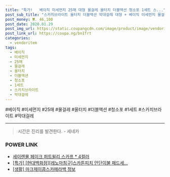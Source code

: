 ```yaml
--- 
title: "특가!   베이직 미세먼지 25매 대형 물걸레 올터치 더블액션 청소포 1세트 스..." 
post_sub_title: "스카치브라이트 올터치 더블액션 막대걸레 대형 + 베이직 미세먼지 물걸레 청소포 더블액션 대형 25매, 1세트" 
post_money: ₩. 46,100 
post_date: 2020.01.29 
post_img_url: https://static.coupangcdn.com/image/product/image/vendoritem/2019/03/08/3659880437/8d2672bc-ff91-4af1-b178-9484a83d46ce.jpg 
post_link_url: https://coupa.ng/bnIfrt 
categories: 
  - vendoritem 
tags: 
  - 베이직 
  - 미세먼지 
  - 25매 
  - 물걸레 
  - 올터치 
  - 더블액션 
  - 청소포 
  - 1세트 
  - 스카치브라이트 
  - 막대걸레 
--- 
```

  #베이직 #미세먼지 #25매 #물걸레 #올터치 #더블액션 #청소포 #1세트 #스카치브라이트 #막대걸레 
<hr> 

> 시간은 진리를 발견한다. - 세네카 


### POWER LINK

* <a href="https://blog.naver.com/sakai111/221784321842" target="_blank">세이렌몰 페이크 퍼트윌리 스카프 * 4컬러</a>
* <a href="https://blog.naver.com/santokki14/221789650882" target="_blank">[특가] [현대백화점][레노마침구]스카튼피치 안단이불 패드세...</a>
* <a href="https://blog.naver.com/fasyy4321/221760854447" target="_blank"> [생활] 마크제이콥스카메라백 정보 </a>
